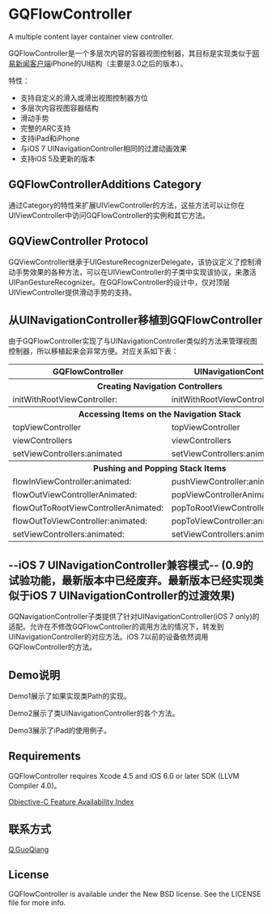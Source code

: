 GQFlowController
================

A multiple content layer container view controller.

GQFlowController是一个多层次内容的容器视图控制器，其目标是实现类似于[网易新闻客户端](https://itunes.apple.com/cn/app/wang-yi-xin-wen/id425349261?mt=8)iPhone的UI结构（主要是3.0之后的版本）。

特性：
* 支持自定义的滑入或滑出视图控制器方位
* 多层次内容视图容器结构
* 滑动手势
* 完整的ARC支持
* 支持iPad和iPhone
* 与iOS 7 UINavigationController相同的过渡动画效果
* 支持iOS 5及更新的版本


GQFlowControllerAdditions Category
-------------------------
通过Category的特性来扩展UIViewController的方法，这些方法可以让你在UIViewController中访问GQFlowController的实例和其它方法。


GQViewController Protocol
---------------------------------
GQViewController继承于UIGestureRecognizerDelegate，该协议定义了控制滑动手势效果的各种方法，可以在UIViewController的子类中实现该协议，来激活UIPanGestureRecognizer。在GQFlowController的设计中，仅对顶层UIViewController提供滑动手势的支持。


从UINavigationController移植到GQFlowController
---------------------------------------------

由于GQFlowController实现了与UINavigationController类似的方法来管理视图控制器，所以移植起来会非常方便。对应关系如下表：

<table>
  <tr>
    <th>GQFlowController</th>
    <th>UINavigationController</th>
  </tr>
  <tr>
    <th colspan="2">Creating Navigation Controllers</th>
  </tr>
  <tr>
    <td>initWithRootViewController:</td>
    <td>initWithRootViewController:</td>
  </tr>
  <tr>
    <th colspan="2">Accessing Items on the Navigation Stack</th>
  </tr>
  <tr>
    <td>topViewController</td>
    <td>topViewController</td>
  </tr>
  <tr>
    <td>viewControllers</td>
    <td>viewControllers</td>
  </tr>
   <tr>
    <td>setViewControllers:animated</td>
    <td>setViewControllers:animated</td>
  </tr>
  <tr>
    <th colspan="2">Pushing and Popping Stack Items</th>
  </tr>
  <tr>
    <td>flowInViewController:animated:</td>
    <td>pushViewController:animated:</td>
  </tr>
  <tr>
    <td>flowOutViewControllerAnimated:</td>
    <td>popViewControllerAnimated:</td>
  </tr>
  <tr>
    <td>flowOutToRootViewControllerAnimated:</td>
    <td>popToRootViewControllerAnimated:</td>
  </tr>
  <tr>
    <td>flowOutToViewController:animated:</td>
    <td>popToViewController:animated:</td>
  </tr>
  <tr>
    <td>setViewControllers:animated:</td>
    <td>setViewControllers:animated:</td>
  </tr>
</table>

--iOS 7 UINavigationController兼容模式-- (0.9的试验功能，最新版本中已经废弃。最新版本已经实现类似于iOS 7 UINavigationController的过渡效果)
----------------------------------
GQNavigationController子类提供了针对UINavigationController(iOS 7 only)的适配。允许在不修改GQFlowController的调用方法的情况下，转发到UINavigationController的对应方法。iOS 7以前的设备依然调用GQFlowController的方法。

Demo说明
-------

Demo1展示了如果实现类Path的实现。

Demo2展示了类UINavigationController的各个方法。

Demo3展示了iPad的使用例子。


Requirements
------------
GQFlowController requires Xcode 4.5 and iOS 6.0 or later SDK (LLVM Compiler 4.0)。

[Objective-C Feature Availability Index](http://developer.apple.com/library/ios/#releasenotes/ObjectiveC/ObjCAvailabilityIndex/)


联系方式
---

[Q.GuoQiang](https://github.com/gonefish)

License
-------

GQFlowController is available under the New BSD license. See the LICENSE file for more info.
